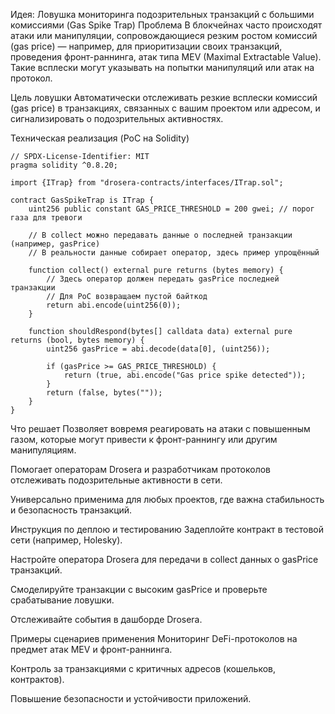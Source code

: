 Идея: Ловушка мониторинга подозрительных транзакций с большими комиссиями (Gas Spike Trap)
Проблема
В блокчейнах часто происходят атаки или манипуляции, сопровождающиеся резким ростом комиссий (gas price) — например, для приоритизации своих транзакций, проведения фронт-раннинга, атак типа MEV (Maximal Extractable Value). Такие всплески могут указывать на попытки манипуляций или атак на протокол.

Цель ловушки
Автоматически отслеживать резкие всплески комиссий (gas price) в транзакциях, связанных с вашим проектом или адресом, и сигнализировать о подозрительных активностях.

Техническая реализация (PoC на Solidity)
```
// SPDX-License-Identifier: MIT
pragma solidity ^0.8.20;

import {ITrap} from "drosera-contracts/interfaces/ITrap.sol";

contract GasSpikeTrap is ITrap {
    uint256 public constant GAS_PRICE_THRESHOLD = 200 gwei; // порог газа для тревоги

    // В collect можно передавать данные о последней транзакции (например, gasPrice)
    // В реальности данные собирает оператор, здесь пример упрощённый

    function collect() external pure returns (bytes memory) {
        // Здесь оператор должен передать gasPrice последней транзакции
        // Для PoC возвращаем пустой байткод
        return abi.encode(uint256(0));
    }

    function shouldRespond(bytes[] calldata data) external pure returns (bool, bytes memory) {
        uint256 gasPrice = abi.decode(data[0], (uint256));

        if (gasPrice >= GAS_PRICE_THRESHOLD) {
            return (true, abi.encode("Gas price spike detected"));
        }
        return (false, bytes(""));
    }
}
```
Что решает
Позволяет вовремя реагировать на атаки с повышенным газом, которые могут привести к фронт-раннингу или другим манипуляциям.

Помогает операторам Drosera и разработчикам протоколов отслеживать подозрительные активности в сети.

Универсально применима для любых проектов, где важна стабильность и безопасность транзакций.

Инструкция по деплою и тестированию
Задеплойте контракт в тестовой сети (например, Holesky).

Настройте оператора Drosera для передачи в collect данных о gasPrice транзакций.

Смоделируйте транзакции с высоким gasPrice и проверьте срабатывание ловушки.

Отслеживайте события в дашборде Drosera.

Примеры сценариев применения
Мониторинг DeFi-протоколов на предмет атак MEV и фронт-раннинга.

Контроль за транзакциями с критичных адресов (кошельков, контрактов).

Повышение безопасности и устойчивости приложений.



